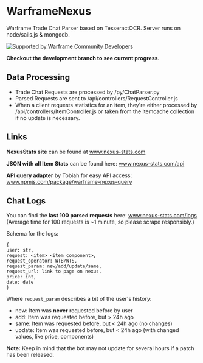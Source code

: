 # WarframeNexus
Warframe Trade Chat Parser based on TesseractOCR. Server runs on node/sails.js & mongodb.

[![Supported by Warframe Community Developers](https://github.com/Warframe-Community-Developers/banner/blob/master/banner.png)](https://github.com/Warframe-Community-Developers)

**Checkout the development branch to see current progress.**


## Data Processing
- Trade Chat Requests are processed by /py/ChatParser.py
- Parsed Requests are sent to /api/controllers/RequestController.js
- When a client requests statistics for an item, they're either processed
by /api/controllers/ItemController.js or taken from the itemcache collection if no update
is necessary.


## Links
**NexusStats site** can be found at www.nexus-stats.com

**JSON with all Item Stats** can be found here: www.nexus-stats.com/api

**API query adapter** by Tobiah for easy API access: www.npmjs.com/package/warframe-nexus-query

## Chat Logs

You can find the **last 100 parsed requests** here: www.nexus-stats.com/logs 
(Average time for 100 requests is ~1 minute, so please scrape responsibly.)

Schema for the logs:
```
{
user: str,
request: <item> <item component>,
request_operator: WTB/WTS,
request_param: new/add/update/same,
request_url: link to page on nexus,
price: int,
date: date
}
```

Where `request_param` describes a bit of the user's history:
- new: Item was **never** requested before by user
- add: Item was requested before, but > 24h ago
- same: Item was requested before, but < 24h ago (no changes)
- update: Item was requested before, but < 24h ago (with changed values, like price, components)

**Note:** Keep in mind that the bot may not update for several hours if a patch has been released.